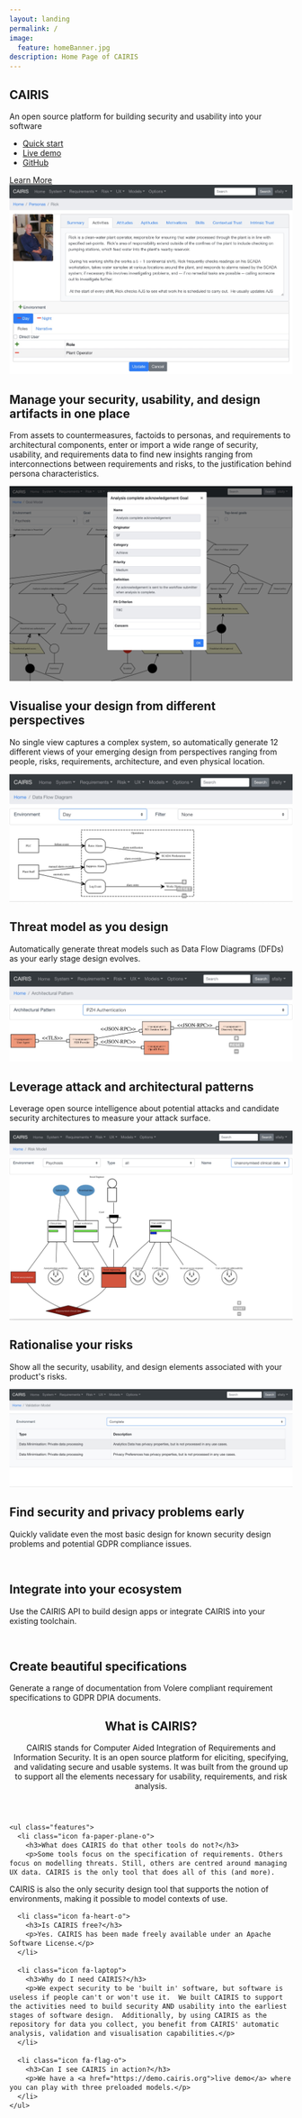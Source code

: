 ```yaml
---
layout: landing
permalink: /
image:
  feature: homeBanner.jpg
description: Home Page of CAIRIS
---																							
```

<section id="banner">
  <div class="inner">
    <h2>CAIRIS</h2>
    <p>An open source platform for building security and usability into your software</p>
    <ul class="actions">
      <li><a href="https://cairis.readthedocs.io/en/latest/gettingstarted.html" class="button special">Quick start</a></li>
      <li><a href="https://demo.cairis.org" class="button special">Live demo</a></li>
      <li><a href="https://github.com/failys/cairis" class="button special">GitHub</a></li>
    </ul>
  </div>
  <a href="#two" class="more scrolly">Learn More</a>
</section>

<section id="two" class="wrapper alt style2">

<section class="spotlight">
  <div class="image">
    <img src="/images/persona_frontpage.jpg" class="page-feature-image"></div><div class="content">
    <h2>Manage your security, usability, and design artifacts in one place</h2>
    <p>From assets to countermeasures, factoids to personas, and requirements to architectural components, enter or import a wide range of security, usability, and requirements data to find new insights ranging from interconnections between requirements and risks, to the justification behind persona characteristics.</p>
  </div>
</section>

<section class="spotlight">
  <div class="image"><img src="/images/goalmodel_frontpage.jpg" alt="" /></div>
  <div class="content">
    <h2>Visualise your design from different perspectives</h2>
    <p>No single view captures a complex system, so automatically generate 12 different views of your emerging design from perspectives ranging from people, risks, requirements, architecture, and even physical location.</p>
  </div>
</section>																										

<section class="spotlight">
  <div class="image"><img src="/images/threatmodel_frontpage.jpg" alt="" /></div>
  <div class="content">
    <h2>Threat model as you design</h2>
    <p>Automatically generate threat models such as Data Flow Diagrams (DFDs) as your early stage design evolves.</p>
  </div>
</section>																										

<section class="spotlight">
  <div class="image"><img src="/images/component_frontpage.jpg" alt="" /></div>
  <div class="content">
    <h2>Leverage attack and architectural patterns</h2>
    <p>Leverage open source intelligence about potential attacks and candidate security architectures to measure your attack surface.</p>
  </div>
</section>

<section class="spotlight">
  <div class="image"><img src="/images/riskmodel_frontpage.jpg" alt="" /></div>
  <div class="content">
    <h2>Rationalise your risks</h2>
    <p>Show all the security, usability, and design elements associated with your product's risks.</p>
  </div>
</section>

<section class="spotlight">
  <div class="image"><img src="/images/validation_frontpage.jpg" alt="" /></div>
  <div class="content">
    <h2>Find security and privacy problems early</h2>
    <p>Quickly validate even the most basic design for known security design problems and potential GDPR compliance issues.</p>
  </div>
</section>

<section class="spotlight">
  <div class="image"><img src="/images/SwaggerHub.jpg" alt="" /></div>
  <div class="content">
    <h2>Integrate into your ecosystem</h2>
    <p>Use the CAIRIS API to build design apps or integrate CAIRIS into your existing toolchain.</p>
  </div>
</section>

<section class="spotlight">
  <div class="image"><img src="/images/doc_frontpage.jpg" alt="" /></div>
  <div class="content">
    <h2>Create beautiful specifications</h2>
    <p>Generate a range of documentation from Volere compliant requirement specifications to GDPR DPIA documents.</p>
  </div>
</section>																										
</section>																										

<section id="three" class="wrapper style3 special">

  <div class="inner">
    <header class="major">
      <h2>What is CAIRIS?</h2>
      <p>CAIRIS stands for Computer Aided Integration of Requirements and Information Security. It is an open source platform for eliciting, specifying, and validating secure and usable systems. It was built from the ground up to support all the elements necessary for usability, requirements, and risk analysis.</p>
    </header>

    <ul class="features">
      <li class="icon fa-paper-plane-o">
        <h3>What does CAIRIS do that other tools do not?</h3>
        <p>Some tools focus on the specification of requirements. Others focus on modelling threats. Still, others are centred around managing UX data. CAIRIS is the only tool that does all of this (and more).
CAIRIS is also the only security design tool that supports the notion of environments, making it possible to model contexts of use.</p>
      </li>

      <li class="icon fa-heart-o">
        <h3>Is CAIRIS free?</h3>
        <p>Yes. CAIRIS has been made freely available under an Apache Software License.</p>
      </li>

      <li class="icon fa-laptop">
        <h3>Why do I need CAIRIS?</h3>
        <p>We expect security to be 'built in' software, but software is useless if people can't or won't use it.  We built CAIRIS to support the activities need to build security AND usability into the earliest stages of software design.  Additionally, by using CAIRIS as the repository for data you collect, you benefit from CAIRIS' automatic analysis, validation and visualisation capabilities.</p> 
      </li>	

      <li class="icon fa-flag-o">
        <h3>Can I see CAIRIS in action?</h3>
        <p>We have a <a href="https://demo.cairis.org">live demo</a> where you can play with three preloaded models.</p>
      </li>
    </ul>
  </div>

</section>
